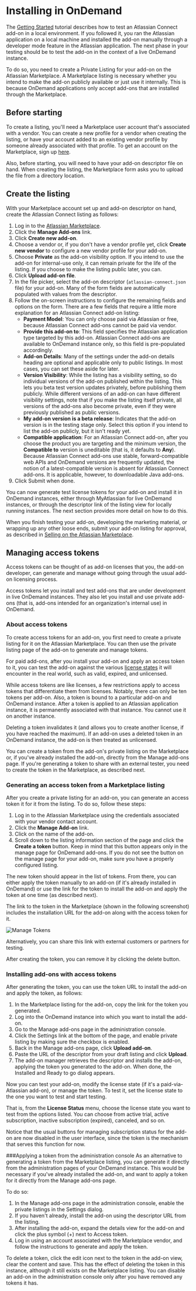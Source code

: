 # Installing in OnDemand

The [Getting Started](../guides/getting-started.html) tutorial describes how to test an Atlassian Connect add-on in a local environment. If you followed it, you ran the Atlassian application on a local machine and installed the add-on manually through a developer mode feature in the Atlassian application. The next phase in your testing should be to test the add-on in the context of a live OnDemand instance.

To do so, you need to create a Private Listing for your add-on on the Atlassian Marketplace. A Marketplace listing is
necessary whether you intend to make the add-on publicly available or just use it internally. This is because
OnDemand applications only accept add-ons that are installed through the Marketplace.

## Before starting
To create a listing, you'll need a Marketplace user account that's associated with a vendor. You can create a new profile for a vendor when creating the listing, or have your account added to an existing vendor profile by someone already associated with that profile. To get an account on the Marketplace, sign up [here](https://id.atlassian.com/profile/signUp.action?application=mpac&continue=https://marketplace.atlassian.com/).

Also, before starting, you will need to have your add-on descriptor file on hand. When creating the listing, the Marketplace form asks you to upload the file from a directory location.

## Create the listing
With your Marketplace account set up and add-on descriptor on hand, create the Atlassian Connect listing as follows:

1. Log in to the [Atlassian Marketplace](https://marketplace.atlassian.com/).
2. Click the **Manage Add-ons** link.
3. Click **Create new add-on**.
4. Choose a vendor or, if you don't have a vendor profile yet, click **Create new vendor** to configure a new vendor profile for your add-on.
5. Choose **Private** as the add-on visibility option. If you intend to use the add-on for internal-use only, it can remain private for the life of the listing. If you choose to make the listing public later, you can.
6. Click **Upload add-on file**.
7. In the file picker, select the add-on descriptor (`atlassian-connect.json` file) for your add-on. Many of the form fields are automatically populated with values from the descriptor.
8. Follow the on-screen instructions to configure the remaining fields and options on the form. There are a few fields that require a little more explanation for an Atlassian Connect add-on listing:
	- **Payment Model**: You can only choose paid via Atlassian or free, because Atlassian Connect add-ons cannot be paid via vendor.
	- **Provide this add-on to**: This field specifies the Atlassian application type targeted by this add-on. Atlassian Connect add-ons are available to OnDemand instance only, so this field is pre-populated accordingly.
	- **Add-on Details**: Many of the settings under the add-on details heading are optional and applicable only to public listings. In most cases, you can set these aside for later.
	- **Version Visibility**: While the listing has a visibility setting, so do individual versions of the add-on published within the listing. This lets you beta test version updates privately, before publishing them publicly. While different versions of an add-on can have different visibility settings, note that if you make the listing itself private, all versions of the add-ons also become private, even if they were previously published as public versions.   
	- **My add-on version is a beta release**: Indicates that the add-on version is in the testing stage only. Select this option if you intend to list the add-on publicly, but it isn't ready yet.
	- **Compatible application**: For an Atlassian Connect add-on, after you choose the product you are targeting and the minimum version, the **Compatible to** version is uneditable (that is, it defaults to **Any**). Because Atlassian Connect add-ons use stable, forward-compatible web APIs and OnDemand versions are frequently updated, the notion of a latest-compatible version is absent for Atlassian Connect add-ons. It is applicable, however, to downloadable Java add-ons.
9. Click Submit when done.

You can now generate test license tokens for your add-on and install it in OnDemand instances, either through MyAtlassian for live OnDemand instances, or through the descriptor link of the listing view for locally running instances. The next section provides more detail on how to do this.

When you finish testing your add-on, developing the marketing material, or wrapping up any other loose ends, submit your add-on listing for approval, as described in [Selling on the Atlassian Marketplace](./selling-on-marketplace.html).

## Managing access tokens

Access tokens can be thought of as add-on licenses that you, the add-on developer, can generate and manage without going through the usual add-on licensing process.

Access tokens let you install and test add-ons that are under development in live OnDemand instances. They also let you install and use private add-ons (that is, add-ons intended for an organization's internal use) in OnDemand.

### About access tokens
To create access tokens for an add-on, you first need to create a private listing for it on the Atlassian Marketplace. You can then use the private listing page of the add-on to generate and manage tokens. 

For paid add-ons, after you install your add-on and apply an access token to it, you can test the add-on against the various [license states](../concepts/licensing.html) it will encounter in the real world, such as valid, expired, and unlicensed.

While access tokens are like licenses, a few restrictions apply to access tokens that differentiate them from licenses. Notably, there can only be ten tokens per add-on. Also, a token is bound to a particular add-on and OnDemand instance. After a token is applied to an Atlassian application instance, it is permanently associated with that instance. You cannot use it on another instance.

Deleting a token invalidates it (and allows you to create another license, if you have reached the maximum). If an add-on uses a deleted token in an OnDemand instance, the add-on is then treated as unlicensed.

You can create a token from the add-on's private listing on the Marketplace or, if you've already installed the add-on, directly from the Manage add-ons page. If you're generating a token to share with an external tester, you need to create the token in the Marketplace, as described next.

### Generating an access token from a Marketplace listing
After you create a private listing for an add-on, you can generate an access token it for it from the listing. To do so, follow these steps:

1. Log in to the Atlassian Marketplace using the credentials associated with your vendor contact account.
2. Click the **Manage Add-on** link.
3. Click on the name of the add-on.
4. Scroll down to the listing information section of the page and click the **Create a token** button.
Keep in mind that this button appears only in the manage page for OnDemand add-ons. If you do not see the button on the manage page for your add-on, make sure you have a properly configured listing.

The new token should appear in the list of tokens. From there, you can either apply the token manually to an add-on (if it's already installed in OnDemand) or use the link for the token to install the add-on and apply the token at one time (as described next).

The link to the token in the Marketplace (shown in the following screenshot) includes the installation URL for the add-on along with the access token for it.

<img src="../assets/images/accesstokenslisting.jpeg" alt="Manage Tokens" />

Alternatively, you can share this link with external customers or partners for testing.

After creating the token, you can remove it by clicking the delete button.

### Installing add-ons with access tokens
After generating the token, you can use the token URL to install the add-on and apply the token,  as follows:

1. In the Marketplace listing for the add-on, copy the link for the token you generated.
2. Log into the OnDemand instance into which you want to install the add-on.
3. Go to the Manage add-ons page in the administration console.
4. Click the Settings link at the bottom of the page, and enable private listing by making sure the checkbox is enabled.
5. Back in the Manage add-ons page, click **Upload add-on**.
6. Paste the URL of the descriptor from your draft listing and click **Upload**.
7. The add-on manager retrieves the descriptor and installs the add-on, applying the token you generated to the add-on. When done, the Installed and Ready to go dialog appears.

Now you can test your add-on, modify the license state (if it's a paid-via-Atlassian add-on), or manage the token. To test it, set the license state to the one you want to test and start testing.

That is, from the **License Status** menu, choose the license state you want to test from the options listed. You can choose from active trial, active subscription, inactive subscription (expired), canceled, and so on.

Notice that the usual buttons for managing subscription status for the add-on are now disabled in the user interface, since the token is the mechanism that serves this function for now. 

###Applying a token from the administration console
As an alternative to generating a token from the Marketplace listing, you can generate it directly from the administration pages of your OnDemand instance. This would be necessary if you've already installed the add-on, and want to apply a token for it directly from the Manage add-ons page.  

To do so:

1. In the Manage add-ons page in the administration console, enable the private listings in the Settings dialog.
2. If you haven't already, install the add-on using the descriptor URL from the listing.  
3. After installing the add-on, expand the details view for the add-on and click the plus symbol (+) next to Access token.
4. Log in using an account associated with the Marketplace vendor, and follow the instructions to generate and apply the token.

To delete a token, click the edit icon next to the token in the add-on view, clear the content and save. This has the effect of deleting the token in this instance, although it still exists on the Marketplace listing. You can disable an add-on in the administration console only after you have removed any tokens it has.